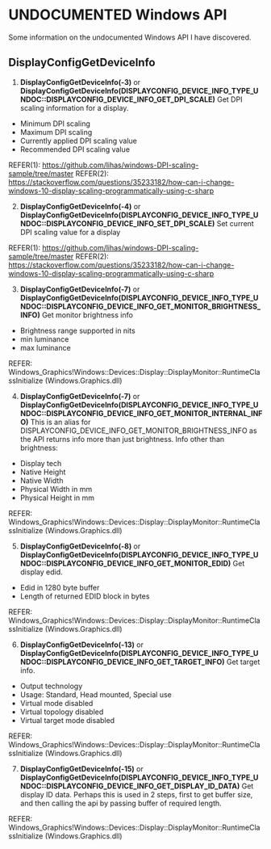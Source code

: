 # UNDOCUMENTED Windows API

Some information on the undocumented Windows API I have discovered.

## DisplayConfigGetDeviceInfo
1. **DisplayConfigGetDeviceInfo(-3)** or **DisplayConfigGetDeviceInfo(DISPLAYCONFIG_DEVICE_INFO_TYPE_UNDOC::DISPLAYCONFIG_DEVICE_INFO_GET_DPI_SCALE)**
Get DPI scaling information for a display.
  - Minimum DPI scaling
  - Maximum DPI scaling
  - Currently applied DPI scaling value
  - Recommended DPI scaling value

REFER(1): https://github.com/lihas/windows-DPI-scaling-sample/tree/master
REFER(2): https://stackoverflow.com/questions/35233182/how-can-i-change-windows-10-display-scaling-programmatically-using-c-sharp

2. **DisplayConfigGetDeviceInfo(-4)** or **DisplayConfigGetDeviceInfo(DISPLAYCONFIG_DEVICE_INFO_TYPE_UNDOC::DISPLAYCONFIG_DEVICE_INFO_SET_DPI_SCALE)**
Set current DPI scaling value for a display

REFER(1): https://github.com/lihas/windows-DPI-scaling-sample/tree/master
REFER(2): https://stackoverflow.com/questions/35233182/how-can-i-change-windows-10-display-scaling-programmatically-using-c-sharp

3. **DisplayConfigGetDeviceInfo(-7)** or **DisplayConfigGetDeviceInfo(DISPLAYCONFIG_DEVICE_INFO_TYPE_UNDOC::DISPLAYCONFIG_DEVICE_INFO_GET_MONITOR_BRIGHTNESS_INFO)**
Get monitor brightness info
  - Brightness range supported in nits
  - min luminance
  - max luminance

REFER: Windows_Graphics!Windows::Devices::Display::DisplayMonitor::RuntimeClassInitialize (Windows.Graphics.dll)


4. **DisplayConfigGetDeviceInfo(-7)** or **DisplayConfigGetDeviceInfo(DISPLAYCONFIG_DEVICE_INFO_TYPE_UNDOC::DISPLAYCONFIG_DEVICE_INFO_GET_MONITOR_INTERNAL_INFO)**
This is an alias for DISPLAYCONFIG_DEVICE_INFO_GET_MONITOR_BRIGHTNESS_INFO as the API returns info more than just brightness.
Info other than brightness:
  - Display tech
  - Native Height
  - Native Width
  - Physical Width in mm
  - Physical Height in mm

REFER: Windows_Graphics!Windows::Devices::Display::DisplayMonitor::RuntimeClassInitialize (Windows.Graphics.dll)


5. **DisplayConfigGetDeviceInfo(-8)** or **DisplayConfigGetDeviceInfo(DISPLAYCONFIG_DEVICE_INFO_TYPE_UNDOC::DISPLAYCONFIG_DEVICE_INFO_GET_MONITOR_EDID)**
Get display edid.
  - Edid in 1280 byte buffer
  - Length of returned EDID block in bytes

REFER: Windows_Graphics!Windows::Devices::Display::DisplayMonitor::RuntimeClassInitialize (Windows.Graphics.dll)


6. **DisplayConfigGetDeviceInfo(-13)** or **DisplayConfigGetDeviceInfo(DISPLAYCONFIG_DEVICE_INFO_TYPE_UNDOC::DISPLAYCONFIG_DEVICE_INFO_GET_TARGET_INFO)**
Get target info.
  - Output technology
  - Usage: Standard, Head mounted, Special use
  - Virtual mode disabled
  - Virtual topology disabled
  - Virtual target mode disabled

REFER: Windows_Graphics!Windows::Devices::Display::DisplayMonitor::RuntimeClassInitialize (Windows.Graphics.dll)

7. **DisplayConfigGetDeviceInfo(-15)** or **DisplayConfigGetDeviceInfo(DISPLAYCONFIG_DEVICE_INFO_TYPE_UNDOC::DISPLAYCONFIG_DEVICE_INFO_GET_DISPLAY_ID_DATA)**
Get display ID data.
Perhaps this is used in 2 steps, first to get buffer size, and then calling the api by passing buffer
of required length.

REFER: Windows_Graphics!Windows::Devices::Display::DisplayMonitor::RuntimeClassInitialize (Windows.Graphics.dll)